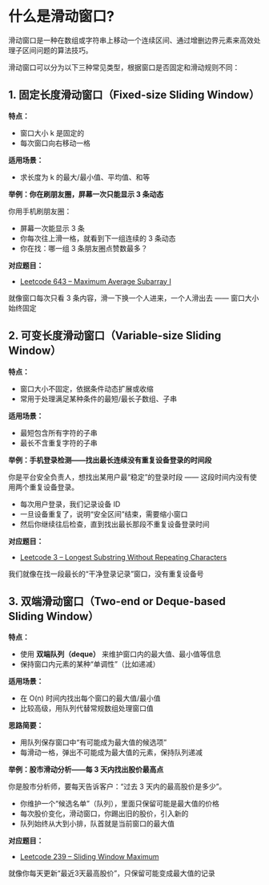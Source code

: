 # 什么是滑动窗口?

滑动窗口是一种在数组或字符串上移动一个连续区间、通过增删边界元素来高效处理子区间问题的算法技巧。

滑动窗口可以分为以下三种常见类型，根据窗口是否固定和滑动规则不同：

## 1. 固定长度滑动窗口（Fixed-size Sliding Window）
**特点：**
- 窗口大小 k 是固定的
- 每次窗口向右移动一格

**适用场景：**
- 求长度为 k 的最大/最小值、平均值、和等

**举例：你在刷朋友圈，屏幕一次只能显示 3 条动态**

你用手机刷朋友圈：

- 屏幕一次能显示 3 条
- 你每次往上滑一格，就看到下一组连续的 3 条动态
- 你在找：哪一组 3 条朋友圈点赞数最多？

**对应题目：**
- [Leetcode 643 – Maximum Average Subarray I](https://leetcode.com/problems/maximum-average-subarray-i/)

就像窗口每次只看 3 条内容，滑一下换一个人进来，一个人滑出去 —— 窗口大小始终固定

## 2. 可变长度滑动窗口（Variable-size Sliding Window）
**特点：**
- 窗口大小不固定，依据条件动态扩展或收缩
- 常用于处理满足某种条件的最短/最长子数组、子串

**适用场景：**
- 最短包含所有字符的子串
- 最长不含重复字符的子串

**举例：手机登录检测——找出最长连续没有重复设备登录的时间段**

你是平台安全负责人，想找出某用户最“稳定”的登录时段 —— 这段时间内没有使用两个重复设备登录。

- 每次用户登录，我们记录设备 ID
- 一旦设备重复了，说明“安全区间”结束，需要缩小窗口
- 然后你继续往后检查，直到找出最长那段不重复设备登录时间

**对应题目：**  
- [Leetcode 3 – Longest Substring Without Repeating Characters](https://leetcode.com/problems/longest-substring-without-repeating-characters/)

我们就像在找一段最长的“干净登录记录”窗口，没有重复设备号

## 3. 双端滑动窗口（Two-end or Deque-based Sliding Window）
**特点：**
- 使用 **双端队列（deque）** 来维护窗口内的最大值、最小值等信息
- 保持窗口内元素的某种“单调性”（比如递减）

**适用场景：**
- 在 O(n) 时间内找出每个窗口的最大值/最小值
- 比较高级，用队列代替常规数组处理窗口值

**思路简要：**
- 用队列保存窗口中“有可能成为最大值的候选项”
- 每滑动一格，弹出不可能成为最大值的元素，保持队列递减

**举例：股市滑动分析——每 3 天内找出股价最高点**

你是股市分析师，要每天告诉客户：“过去 3 天内的最高股价是多少”。

- 你维护一个“候选名单”（队列），里面只保留可能是最大值的价格
- 每次股价变化，滑动窗口，你踢出旧的股价，引入新的
- 队列始终从大到小排，队首就是当前窗口的最大值

**对应题目：**  
- [Leetcode 239 – Sliding Window Maximum](https://leetcode.com/problems/sliding-window-maximum/description/)

就像你每天更新“最近3天最高股价”，只保留可能变成最大值的记录
